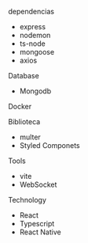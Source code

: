 dependencias

 - express
 - nodemon
 - ts-node
 - mongoose
 - axios

Database

- Mongodb

Docker

Biblioteca

- multer
- Styled Componets

Tools

- vite
- WebSocket

Technology

- React
- Typescript
- React Native